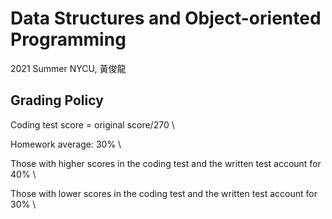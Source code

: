 # Data Structures and Object-oriented Programming
2021 Summer NYCU, 黃俊龍

## Grading Policy
Coding test score = original score/270 \

Homework average: 30% \

Those with higher scores in the coding test and the written test account for 40% \

Those with lower scores in the coding test and the written test account for 30% \